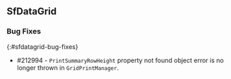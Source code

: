 ## SfDataGrid

### Bug Fixes
{:#sfdatagrid-bug-fixes}

*	\#212994 - `PrintSummaryRowHeight` property not found object error is no longer thrown in `GridPrintManager`.
